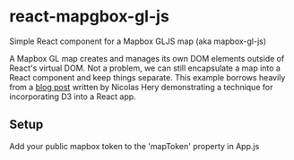 # react-mapgbox-gl-js
Simple React component for a Mapbox GLJS map (aka mapbox-gl-js)

A Mapbox GL map creates and manages its own DOM elements outside of React's virtual DOM.  Not a problem, we can still encapsulate a map into a React component and keep things separate. This example borrows heavily from a [blog post](http://nicolashery.com/integrating-d3js-visualizations-in-a-react-app/) written by Nicolas Hery demonstrating a technique for incorporating D3 into a React app.

## Setup
Add your public mapbox token to the 'mapToken' property in App.js

